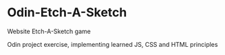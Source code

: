 # Odin-Etch-A-Sketch
Website Etch-A-Sketch game

Odin project exercise, implementing learned JS, CSS and HTML principles  